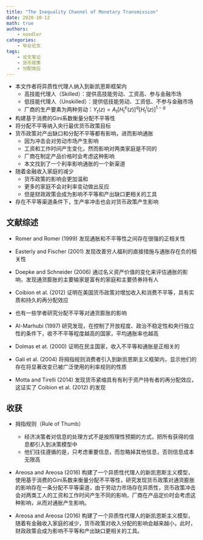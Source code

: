 ```yaml
---
title: "The Inequality Channel of Monetary Transmission"
date: 2020-10-12
math: true
authors:
    - noodler
categories:
    - 毕业论文
tags:
    - 论文笔记
    - 货币政策
    - 分配效应
---
```



- 本文作者将异质性代理人纳入到新凯恩斯框架内
  - 高技能代理人（Skilled）：提供高技能劳动、工资高、参与金融市场
  - 低技能代理人（Unskilled）：提供低技能劳动、工资低、不参与金融市场
  - 厂商的生产要素为两种劳动：$Y_t(z) = A_t [H_t^e(z)]^q [H_t^i(z)]^{1-q}$
- 构建基于消费的Gini系数衡量分配不平等性
- 将分配不平等纳入央行最优货币政策目标
- 货币政策对产出缺口和分配不平等都有影响，进而影响通胀
  - 因为冲击会对劳动市场产生影响
  - 工资和工作时间产生变化，然而影响对两类家庭是不同的
  - 厂商在制定产品价格时会考虑这种影响
  - 本文找到了一个利率影响通胀的一个新渠道
- 随着金融收入家庭的减少
  - 货币政策的影响会更加温和
  - 更多的家庭不会对利率变动做出反应
  - 但是财政政策会成为影响不平等和产出缺口更相关的工具
- 存在不平等渠道条件下，生产率冲击也会对货币政策产生影响


## 文献综述

- Romer and Romer (1999) 发现通胀和不平等性之间存在很强的正相关性
- Easterly and Fischer (2001) 发现改善穷人福利的直接措施与通胀存在负的相关性
- Doepke and Schneider (2006) 通过名义资产价值的变化来评估通胀的影响，发现通货膨胀的主要输家是富有的家庭和主要债券持有人
- Coibion et al. (2012) 证明在美国货币政策对增加收入和消费不平等，具有实质和持久的再分配效应
- 也有一些学者研究分配不平等对通货膨胀的影响
- Al-Marhubi (1997) 研究发现，在控制了开放程度、政治不稳定性和央行独立性的条件下，收不不平等程度越高的国家，平均通胀率也越高
- Dolmas et at. (2000) 证明在民主国家，收入不平等和通胀是正相关的

- Galí et al. (2004) 将拇指规则消费者引入到新凯恩斯主义框架内，显示他们的存在将显著改变已被广泛使用的利率规则的性质
- Motta and Tirelli (2014) 发现货币紧缩具有有利于资产持有者的再分配效应，这证实了 Coibion et al. (2012) 的发现


## 收获

- 拇指规则（Rule of Thumb）
  - 经济决策者对信息的处理方式不是按照理性预期的方式，把所有获得的信息都引入到决策模型中
  - 他们往往遵循的是，只考虑重要信息，而忽略掉其他信息，否则信息成本无限高

- Areosa and Areosa (2016) 构建了一个异质性代理人的新凯恩斯主义模型，使用基于消费的Gini系数来衡量分配不平等性，研究发现货币政策对通货膨胀的影响存在一条分配不平等渠道，由于劳动力市场存在异质性，货币政策冲击会对两类工人的工资和工作时间产生不同的影响，厂商在产品定价时会考虑这种影响，从而对通胀产生影响。
- Areosa and Areosa (2016) 构建了一个异质性代理人的新凯恩斯主义模型，随着有金融收入家庭的减少，货币政策对收入分配的影响会越来越小，此时，财政政策会成为影响不平等和产出缺口更相关的工具。
